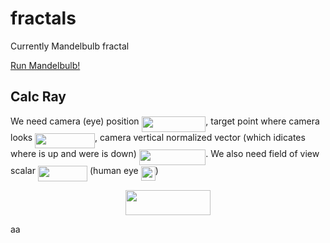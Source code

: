 # fractals
Currently Mandelbulb fractal

[Run Mandelbulb!](http://htmlpreview.github.io/?https://github.com/kamil-kielczewski/fractals/blob/master/mandelbulb.html)

## Calc Ray

We  need camera (eye) position <img src="/tex/aa8c9e85859fed292448366075e2d440.svg?invert_in_darkmode&sanitize=true" align=middle width=102.69020849999998pt height=24.65753399999998pt/>, target point where camera looks <img src="/tex/6f8a80a98c912736c6b7761827d9ea64.svg?invert_in_darkmode&sanitize=true" align=middle width=95.81804759999999pt height=24.65753399999998pt/>, camera vertical normalized vector (which idicates where is up and were is down)  <img src="/tex/9c727e12ae0a19f27bff3d6debfd690c.svg?invert_in_darkmode&sanitize=true" align=middle width=106.30502519999997pt height=24.65753399999998pt/>. We also need field of view scalar <img src="/tex/ff73c224f59f9c37802c1c71f6b4b819.svg?invert_in_darkmode&sanitize=true" align=middle width=79.22372039999998pt height=24.65753399999998pt/> (human eye <img src="/tex/898e5d1cf6e5bde2225eb539d17ab0b3.svg?invert_in_darkmode&sanitize=true" align=middle width=23.173613099999997pt height=22.63850490000001pt/>)

<p align="center"><img src="/tex/22d4fe0208aa22c3c5849ea93adce208.svg?invert_in_darkmode&sanitize=true" align=middle width=136.2686259pt height=39.452455349999994pt/></p>


aa
